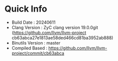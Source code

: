 # Quick Info
* Build Date : 20240611
* Clang Version : ZyC clang version 19.0.0git (https://github.com/llvm/llvm-project cb63abca27e1813ae58ded466cd81ba3952ab888)
* Binutils Version : master
* Compiled Based : https://github.com/llvm/llvm-project/commit/cb63abca

